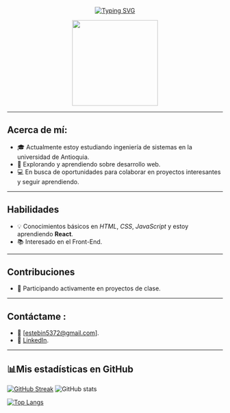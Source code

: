<p align= "center">
<a href="https://git.io/typing-svg"><img src="https://readme-typing-svg.herokuapp.com?font=Agbalumo&size=35&pause=1000&color=009FF7&center=true&random=false&width=520&height=60&lines=Soy+Esteban+Casta%C3%B1o;Desarrollador+Front-End+Junior;¡+Bienvenido+a+mi+perfil+!" alt="Typing SVG" /></a>
</p>

<div id="header" align="center">
  <img src="https://media.giphy.com/media/qgQUggAC3Pfv687qPC/giphy.gif" width=200 >
</div>


---

## Acerca de mí:
- 🎓 Actualmente estoy estudiando ingeniería de sistemas en la universidad de Antioquia.
- 🌱 Explorando y aprendiendo sobre desarrollo web.
- 💻 En busca de oportunidades para colaborar en proyectos interesantes y seguir aprendiendo.
---

## Habilidades
- 💡 Conocimientos básicos en *HTML*, *CSS*, *JavaScript* y estoy aprendiendo **React**.
- 📚 Interesado en el Front-End.
---

## Contribuciones
- 👥 Participando activamente en proyectos de clase.

---


 ## Contáctame :
- 📧 [estebin5372@gmail.com].
- 💼 [LinkedIn](https://www.linkedin.com/in/estebanandresc/).

---  
  
  

<div id="estadisticas" align="left">
 
 ## 📊Mis estadísticas en GitHub
  
 [![GitHub Streak](https://streak-stats.demolab.com?user=estebancastano&theme=dark&mode=weekly)](https://git.io/streak-stats)
 ![GitHub stats](https://github-readme-stats.vercel.app/api?username=estebancastano&show_icons=true&theme=onedark)
  
 [![Top Langs](https://github-readme-stats.vercel.app/api/top-langs/?username=estebancastano&theme=dark&layout=compact)](https://github.com/anuraghazra/github-readme-stats)
  
 <!--[![Ashutosh's github activity graph](https://github-readme-activity-graph.cyclic.app/graph?username=estebancastano&theme=react-dark)](https://github.com/ashutosh00710/github-readme-activity-graph)
</div>-->

